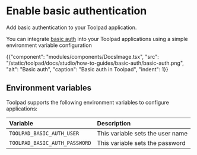 # Enable basic authentication

<p class="description">Add basic authentication to your Toolpad application.</p>

You can integrate [basic auth](https://developer.mozilla.org/en-US/docs/Web/HTTP/Authentication#basic_authentication_scheme) into your Toolpad applications using a simple environment variable configuration

{{"component": "modules/components/DocsImage.tsx", "src": "/static/toolpad/docs/studio/how-to-guides/basic-auth/basic-auth.png", "alt": "Basic auth", "caption": "Basic auth in Toolpad", "indent": 1}}

## Environment variables

Toolpad supports the following environment variables to configure applications:

| Variable                      | Description                      |
| :---------------------------- | :------------------------------- |
| `TOOLPAD_BASIC_AUTH_USER`     | This variable sets the user name |
| `TOOLPAD_BASIC_AUTH_PASSWORD` | This variable sets the password  |
